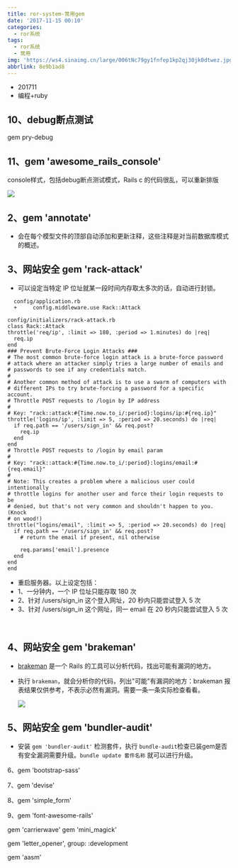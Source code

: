 ```yaml
---
title: ror-system-常用gem
date: '2017-11-15 00:10'
categories:
  - ror系统
tags:
  - ror系统
  - 常用
img: 'https://ws4.sinaimg.cn/large/006tNc79gy1fnfep1kp2qj30jk0dtwez.jpg'
abbrlink: 8e9b1ad8
---
```


* 201711
* 编程+ruby



## 10、debug断点测试

gem pry-debug

## 11、gem 'awesome_rails_console'

console样式，包括debug断点测试模式，Rails c 的代码很乱，可以重新排版

![](http://ww2.sinaimg.cn/large/006tNc79gy1ffh5van818j313x06jdi0.jpg)



## 2、gem 'annotate'

- 会在每个模型文件的顶部自动添加和更新注释，这些注释是对当前数据库模式的概述。



## 3、网站安全 gem 'rack-attack'

- 可以设定当特定 IP 位址就某一段时间内存取太多次的话，自动进行封锁。

```
  config/application.rb
  +     config.middleware.use Rack::Attack
```
  ```
  config/initializers/rack-attack.rb
class Rack::Attack
  throttle('req/ip', :limit => 180, :period => 1.minutes) do |req|
    req.ip
  end
  ### Prevent Brute-Force Login Attacks ###
  # The most common brute-force login attack is a brute-force password
  # attack where an attacker simply tries a large number of emails and
  # passwords to see if any credentials match.
  #
  # Another common method of attack is to use a swarm of computers with
  # different IPs to try brute-forcing a password for a specific account.
  # Throttle POST requests to /login by IP address
  #
  # Key: "rack::attack:#{Time.now.to_i/:period}:logins/ip:#{req.ip}"
  throttle('logins/ip', :limit => 5, :period => 20.seconds) do |req|
    if req.path == '/users/sign_in' && req.post?
      req.ip
    end
  end
  # Throttle POST requests to /login by email param
  #
  # Key: "rack::attack:#{Time.now.to_i/:period}:logins/email:#{req.email}"
  #
  # Note: This creates a problem where a malicious user could intentionally
  # throttle logins for another user and force their login requests to be
  # denied, but that's not very common and shouldn't happen to you. (Knock
  # on wood!)
  throttle("logins/email", :limit => 5, :period => 20.seconds) do |req|
    if req.path == '/users/sign_in' && req.post?
      # return the email if present, nil otherwise

      req.params['email'].presence
    end
  end
end
  ```

* 重启服务器。以上设定包括：
* 1、一分钟内，一个 IP 位址只能存取 180 次
* 2、针对 /users/sign_in 这个登入网址，20 秒内只能尝试登入 5 次
* 3、针对 /users/sign_in 这个网址，同一 email 在 20 秒内只能尝试登入 5 次

 ​

## 4、网站安全 gem 'brakeman'

- [brakeman](https://github.com/presidentbeef/brakeman) 是一个 Rails 的工具可以分析代码，找出可能有漏洞的地方。

- 执行 `brakeman`，就会分析你的代码，列出"可能"有漏洞的地方：brakeman 报表结果仅供参考，不表示必然有漏洞。需要一条一条实际检查看看。

  ![](https://ws2.sinaimg.cn/large/006tNc79gy1flpyl1z4yyj30mb0hggoc.jpg)




## 5、网站安全 gem 'bundler-audit'

- 安装 `gem 'bundler-audit'` 检测套件，执行 `bundle-audit`检查已装gem是否有安全漏洞需要升级。`bundle update 套件名称` 就可以进行升级。




6、gem 'bootstrap-sass'

7、gem 'devise'

8、gem 'simple_form'

9、gem 'font-awesome-rails'

gem 'carrierwave'
gem 'mini_magick'

gem 'letter_opener', group: :development

gem 'aasm'



